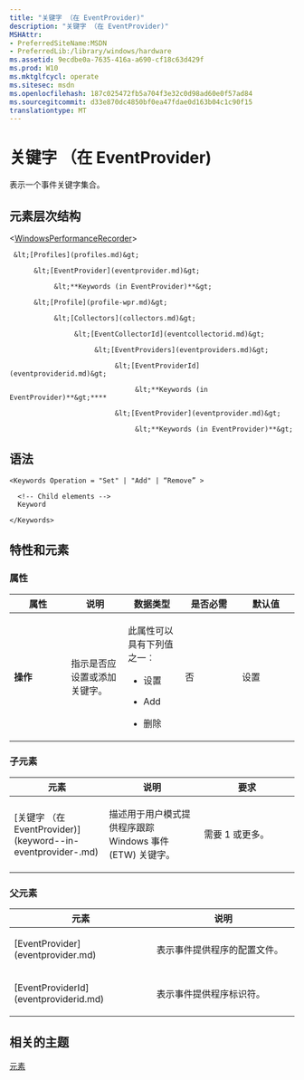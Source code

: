 ```yaml
---
title: "关键字 （在 EventProvider)"
description: "关键字 （在 EventProvider)"
MSHAttr:
- PreferredSiteName:MSDN
- PreferredLib:/library/windows/hardware
ms.assetid: 9ecdbe0a-7635-416a-a690-cf18c63d429f
ms.prod: W10
ms.mktglfcycl: operate
ms.sitesec: msdn
ms.openlocfilehash: 187c025472fb5a704f3e32c0d98ad60e0f57ad84
ms.sourcegitcommit: d33e870dc4850bf0ea47fdae0d163b04c1c90f15
translationtype: MT
---
```

# <a name="keywords-in-eventprovider"></a>关键字 （在 EventProvider)


表示一个事件关键字集合。

## <a name="element-hierarchy"></a>元素层次结构


&lt;[WindowsPerformanceRecorder](windowsperformancerecorder.md)&gt;

     &lt;[Profiles](profiles.md)&gt;

          &lt;[EventProvider](eventprovider.md)&gt;

               &lt;**Keywords (in EventProvider)**&gt;

          &lt;[Profile](profile-wpr.md)&gt;

               &lt;[Collectors](collectors.md)&gt;

                    &lt;[EventCollectorId](eventcollectorid.md)&gt;

                         &lt;[EventProviders](eventproviders.md)&gt;

                              &lt;[EventProviderId](eventproviderid.md)&gt;

                                   &lt;**Keywords (in EventProvider)**&gt;****

                              &lt;[EventProvider](eventprovider.md)&gt;

                                   &lt;**Keywords (in EventProvider)**&gt;

## <a name="syntax"></a>语法


``` syntax
<Keywords Operation = "Set" | "Add" | “Remove” >

  <!-- Child elements -->
  Keyword

</Keywords>
```

## <a name="attributes-and-elements"></a>特性和元素


### <a name="attributes"></a>属性

<table>
<colgroup>
<col width="20%" />
<col width="20%" />
<col width="20%" />
<col width="20%" />
<col width="20%" />
</colgroup>
<thead>
<tr class="header">
<th>属性</th>
<th>说明</th>
<th>数据类型</th>
<th>是否必需</th>
<th>默认值</th>
</tr>
</thead>
<tbody>
<tr class="odd">
<td><p><strong>操作</strong></p></td>
<td><p>指示是否应设置或添加关键字。</p></td>
<td><p>此属性可以具有下列值之一︰</p>
<ul>
<li><p>设置</p></li>
<li><p>Add</p></li>
<li><p>删除</p></li>
</ul></td>
<td><p>否</p></td>
<td><p>设置</p></td>
</tr>
</tbody>
</table>

 

### <a name="child-elements"></a>子元素

<table>
<colgroup>
<col width="33%" />
<col width="33%" />
<col width="33%" />
</colgroup>
<thead>
<tr class="header">
<th>元素</th>
<th>说明</th>
<th>要求</th>
</tr>
</thead>
<tbody>
<tr class="odd">
<td><p>[关键字 （在 EventProvider)](keyword--in-eventprovider-.md)</p></td>
<td><p>描述用于用户模式提供程序跟踪 Windows 事件 (ETW) 关键字。</p></td>
<td><p>需要 1 或更多。</p></td>
</tr>
</tbody>
</table>

 

### <a name="parent-elements"></a>父元素

<table>
<colgroup>
<col width="50%" />
<col width="50%" />
</colgroup>
<thead>
<tr class="header">
<th>元素</th>
<th>说明</th>
</tr>
</thead>
<tbody>
<tr class="odd">
<td><p>[EventProvider](eventprovider.md)</p></td>
<td><p>表示事件提供程序的配置文件。</p></td>
</tr>
<tr class="even">
<td><p>[EventProviderId](eventproviderid.md)</p></td>
<td><p>表示事件提供程序标识符。</p></td>
</tr>
</tbody>
</table>

 

## <a name="related-topics"></a>相关的主题


[元素](elements.md)

 

 







